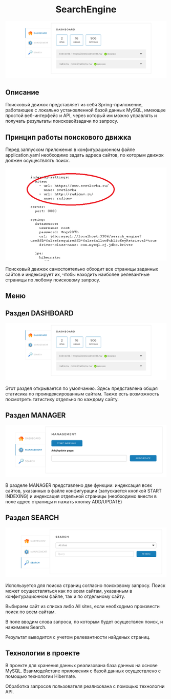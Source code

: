 <h1 align="center">SearchEngine</h1>
<p align="center">
<img src="./readme_assets/dashboard.png">
</p>

## Описание

Поисковый движок представляет из себя Spring-приложение,
работающее с локально установленной базой данных MySQL,
имеющее простой веб-интерфейс и API, через который им можно
управлять и получать результаты поисковойзадачи по запросу.

## Принцип работы поискового движка

Перед заппуском приложения в конфигурационном файле application.yaml необходимо
задать адреса сайтов, по которым движок должен осуществлять поиск.

<p align="center">
<img src="./readme_assets/yaml.png">
</p>

Поисковый движок самостоятельно обходит все страницы заданных сайтов и индексирует их, 
чтобы находить наиболее релевантные страницы по любому поисковому запросу.

## Меню
## Раздел DASHBOARD

<p align="center">
<img src="./readme_assets/dashboard.png">
</p>

Этот раздел открывается по умолчанию. Здесь представлена общая статисика по проиндексированным сайтам.
Также есть возможность посмотреть татистику отдельно по каждому сайту.

## Раздел MANAGER

<p align="center">
<img src="./readme_assets/manager.png">
</p>

В разделе MANAGER представлено две функции: 
индексация всех сайтов, указанных в файле конфигурации 
(запускается кнопкой START INDEXING)
и индексация отдельной страницы (необходимо внести в поле адрес 
страницы и нажать кнопку ADD/UPDATE)

## Раздел SEARCH

<p align="center">
<img src="./readme_assets/search.png">
</p>

Используется для поиска страниц согласно поисковому запросу. 
Поиск может осуществляться как по всем сайтам, указанным в 
конфигурационном файле, так и по отдельному сайту.

Выбираем сайт из списка либо All sites, если необходимо произвести поиск
по всем сайтам.

В поле вводим слова запроса, по которым будет осуществлен поиск, 
и нажимаем Search.

Результат выводится с учетом релевантности найденых страниц.

## Технологии в проекте

В проекте для хранения данных реализована база данных на основе MySQL. Взаимодействие 
приложения с базой данных осуществлено с помощью технологии Hibernate.

Обработка запросов пользователя реализована с помощью технологии API.